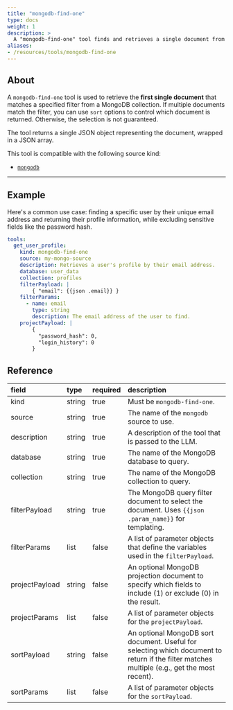 ```yaml
---
title: "mongodb-find-one"
type: docs
weight: 1
description: > 
  A "mongodb-find-one" tool finds and retrieves a single document from a MongoDB collection.
aliases:
- /resources/tools/mongodb-find-one
---
```


## About

A `mongodb-find-one` tool is used to retrieve the **first single document** that
matches a specified filter from a MongoDB collection. If multiple documents
match the filter, you can use `sort` options to control which document is
returned. Otherwise, the selection is not guaranteed.

The tool returns a single JSON object representing the document, wrapped in a
JSON array.

This tool is compatible with the following source kind:

* [`mongodb`](../../sources/mongodb.md)

---

## Example

Here's a common use case: finding a specific user by their unique email address
and returning their profile information, while excluding sensitive fields like
the password hash.

```yaml
tools:
  get_user_profile:
    kind: mongodb-find-one
    source: my-mongo-source
    description: Retrieves a user's profile by their email address.
    database: user_data
    collection: profiles
    filterPayload: |
        { "email": {{json .email}} }
    filterParams:
      - name: email
        type: string
        description: The email address of the user to find.
    projectPayload: |
        { 
          "password_hash": 0,
          "login_history": 0
        }
```

## Reference

| **field**      | **type** | **required** | **description**                                                                                                                              |
|:---------------|:---------|:-------------|:---------------------------------------------------------------------------------------------------------------------------------------------|
| kind           | string   | true         | Must be `mongodb-find-one`.                                                                                                                  |
| source         | string   | true         | The name of the `mongodb` source to use.                                                                                                     |
| description    | string   | true         | A description of the tool that is passed to the LLM.                                                                                         |
| database       | string   | true         | The name of the MongoDB database to query.                                                                                                   |
| collection     | string   | true         | The name of the MongoDB collection to query.                                                                                                 |
| filterPayload  | string   | true         | The MongoDB query filter document to select the document. Uses `{{json .param_name}}` for templating.                                        |
| filterParams   | list     | false        | A list of parameter objects that define the variables used in the `filterPayload`.                                                           |
| projectPayload | string   | false        | An optional MongoDB projection document to specify which fields to include (1) or exclude (0) in the result.                                 |
| projectParams  | list     | false        | A list of parameter objects for the `projectPayload`.                                                                                        |
| sortPayload    | string   | false        | An optional MongoDB sort document. Useful for selecting which document to return if the filter matches multiple (e.g., get the most recent). |
| sortParams     | list     | false        | A list of parameter objects for the `sortPayload`.                                                                                           |

